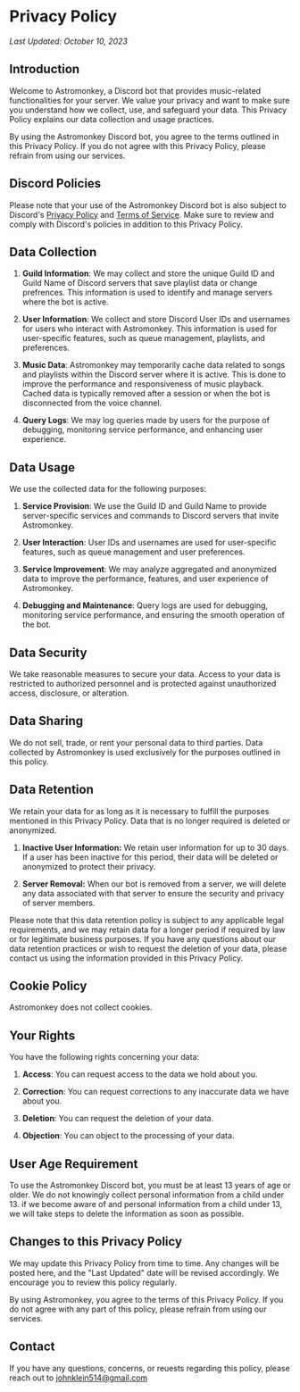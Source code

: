 # Privacy Policy

_Last Updated: October 10, 2023_

## Introduction

Welcome to Astromonkey, a Discord bot that provides music-related functionalities for your server. We value your privacy and want to make sure you understand how we collect, use, and safeguard your data. This Privacy Policy explains our data collection and usage practices.

By using the Astromonkey Discord bot, you agree to the terms outlined in this Privacy Policy. If you do not agree with this Privacy Policy, please refrain from using our services.

## Discord Policies

Please note that your use of the Astromonkey Discord bot is also subject to Discord's [Privacy Policy](https://discord.com/privacy) and [Terms of Service](https://discord.com/terms). Make sure to review and comply with Discord's policies in addition to this Privacy Policy.

## Data Collection

1. **Guild Information**: We may collect and store the unique Guild ID and Guild Name of Discord servers that save playlist data or change prefrences. This information is used to identify and manage servers where the bot is active.

2. **User Information**: We collect and store Discord User IDs and usernames for users who interact with Astromonkey. This information is used for user-specific features, such as queue management, playlists, and preferences.

3. **Music Data**: Astromonkey may temporarily cache data related to songs and playlists within the Discord server where it is active. This is done to improve the performance and responsiveness of music playback. Cached data is typically removed after a session or when the bot is disconnected from the voice channel.

4. **Query Logs**: We may log queries made by users for the purpose of debugging, monitoring service performance, and enhancing user experience.

## Data Usage

We use the collected data for the following purposes:

1. **Service Provision**: We use the Guild ID and Guild Name to provide server-specific services and commands to Discord servers that invite Astromonkey.

2. **User Interaction**: User IDs and usernames are used for user-specific features, such as queue management and user preferences.

3. **Service Improvement**: We may analyze aggregated and anonymized data to improve the performance, features, and user experience of Astromonkey.

4. **Debugging and Maintenance**: Query logs are used for debugging, monitoring service performance, and ensuring the smooth operation of the bot.

## Data Security

We take reasonable measures to secure your data. Access to your data is restricted to authorized personnel and is protected against unauthorized access, disclosure, or alteration.

## Data Sharing

We do not sell, trade, or rent your personal data to third parties. Data collected by Astromonkey is used exclusively for the purposes outlined in this policy.

## Data Retention

We retain your data for as long as it is necessary to fulfill the purposes mentioned in this Privacy Policy. Data that is no longer required is deleted or anonymized.

1. **Inactive User Information:** We retain user information for up to 30 days. If a user has been inactive for this period, their data will be deleted or anonymized to protect their privacy.

2. **Server Removal:** When our bot is removed from a server, we will delete any data associated with that server to ensure the security and privacy of server members.

Please note that this data retention policy is subject to any applicable legal requirements, and we may retain data for a longer period if required by law or for legitimate business purposes. If you have any questions about our data retention practices or wish to request the deletion of your data, please contact us using the information provided in this Privacy Policy.

## Cookie Policy

Astromonkey does not collect cookies.

## Your Rights

You have the following rights concerning your data:

1. **Access**: You can request access to the data we hold about you.

2. **Correction**: You can request corrections to any inaccurate data we have about you.

3. **Deletion**: You can request the deletion of your data.

4. **Objection**: You can object to the processing of your data.

## User Age Requirement

To use the Astromonkey Discord bot, you must be at least 13 years of age or older. We do not knowingly collect personal information from a child under 13. if we become aware of and personal information from a child under 13, we will take steps to delete the information as soon as possible.

## Changes to this Privacy Policy

We may update this Privacy Policy from time to time. Any changes will be posted here, and the "Last Updated" date will be revised accordingly. We encourage you to review this policy regularly.

By using Astromonkey, you agree to the terms of this Privacy Policy. If you do not agree with any part of this policy, please refrain from using our services.

## Contact

If you have any questions, concerns, or reuests regarding this policy, please reach out to johnklein514@gmail.com
